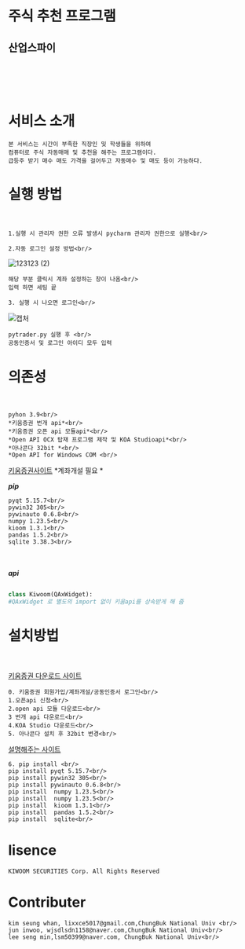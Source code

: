 # 주식 추천 프로그램<br/>
## 산업스파이<br/><br/><br/><br/>

# 서비스 소개<br/>
    본 서비스는 시간이 부족한 직장인 및 학생들을 위하여
    컴퓨터로 주식 자동매매 및 추천을 해주는 프로그램이다.
    급등주 받기 매수 매도 가격을 걸어두고 자동매수 및 매도 등이 가능하다.
  
# 실행 방법<br/><br/>
    1.실행 시 관리자 권한 오류 발생시 pycharm 관리자 권한으로 실행<br/>

    2.자동 로그인 설정 방법<br/>
![123123 (2)](https://user-images.githubusercontent.com/101561741/206841946-0960714a-6e9b-411e-a9e0-12354ccdf3e4.png)


 
 
    해당 부분 클릭시 계좌 설정하는 창이 나옴<br/>
    입력 하면 세팅 끝
    
    3. 실행 시 나오면 로그인<br/>

![캡처](https://user-images.githubusercontent.com/101561741/206842001-9c0f608b-9ebd-4877-b540-e7b5beb2cdfc.PNG)


    
    pytrader.py 실행 후 <br/>
    공동인증서 및 로그인 아이디 모두 입력


# 의존성<br/><br/>
    pyhon 3.9<br/>
    *키움증권 번개 api*<br/>
    *키움증권 오픈 api 모듈api*<br/>
    *Open API OCX 탑재 프로그램 제작 및 KOA Studioapi*<br/>
    *아나콘다 32bit *<br/>
    *Open API for Windows COM <br/>    
[키움증권사이트](https://www.kiwoom.com/h/common/event/VEventMainView?eventCode=20220074&from=138<br/>) *계좌개설 필요 *<br/>

***pip***<br/>

    pyqt 5.15.7<br/>
    pywin32 305<br/>
    pywinauto 0.6.8<br/>
    numpy 1.23.5<br/>
    kioom 1.3.1<br/>
    pandas 1.5.2<br/>
    sqlite 3.38.3<br/>

<br/><br/>
*****api*****
``` python 

class Kiwoom(QAxWidget): 
#QAxWidget 로 별도의 import 없이 키움api를 상속받게 해 줌


```

# 설치방법<br/><br/>
[키움증권 다운로드 사이트](https://www.kiwoom.com/h/customer/download/VOpenApiInfoView?dummyVal=0)<br/>

    0. 키움증권 회원가입/계좌개설/공동인증서 로그인<br/>
    1.오픈api 신청<br/>
    2.open api 모듈 다운로드<br/>
    3 번개 api 다운로드<br/>
    4.KOA Studio 다운로드<br/>
    5. 아나콘다 설치 후 32bit 변경<br/>

[설명해주는 사이트](https://losskatsu.github.io/it-infra/conda32/#4-%ED%82%A4%EC%9B%80-api-%EB%8B%A4%EC%9A%B4%EB%A1%9C%EB%93%9C)<br/>

    6. pip install <br/>
    pip install pyqt 5.15.7<br/>
    pip install pywin32 305<br/>
    pip install pywinauto 0.6.8<br/>
    pip install  numpy 1.23.5<br/>
    pip install  numpy 1.23.5<br/>
    pip install  kioom 1.3.1<br/>
    pip install  pandas 1.5.2<br/>
    pip install  sqlite<br/>


# lisence <br/>

    KIWOOM SECURITIES Corp. All Rights Reserved


# Contributer
    kim seung whan, lixxce5017@gmail.com,ChungBuk National Univ <br/>
    jun inwoo, wjsdlsdn1158@naver.com,ChungBuk National Univ<br/>
    lee seng min,lsm50399@naver.com, ChungBuk National Univ<br/>

